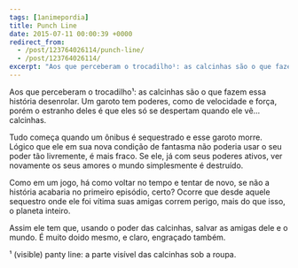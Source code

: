 ```yaml
---
tags: [1animepordia]
title: Punch Line
date: 2015-07-11 00:00:39 +0000
redirect_from:
  - /post/123764026114/punch-line/
  - /post/123764026114/
excerpt: "Aos que perceberam o trocadilho¹: as calcinhas são o que fazem essa história desenrolar. Um garoto tem poderes, como de velocidade e força, porém o estranho deles é que eles só se despertam quando ele vê… calcinhas."
---
```


Aos que perceberam o trocadilho¹: as calcinhas são o que fazem essa
história desenrolar. Um garoto tem poderes, como de velocidade e força,
porém o estranho deles é que eles só se despertam quando ele vê…
calcinhas.

Tudo começa quando um ônibus é sequestrado e esse garoto morre. Lógico
que ele em sua nova condição de fantasma não poderia usar o seu poder
tão livremente, é mais fraco. Se ele, já com seus poderes ativos, ver
novamente os seus amores o mundo simplesmente é destruído.

Como em um jogo, há como voltar no tempo e tentar de novo, se não a
história acabaria no primeiro episódio, certo? Ocorre que desde aquele
sequestro onde ele foi vítima suas amigas correm perigo, mais do que
isso, o planeta inteiro.

Assim ele tem que, usando o poder das calcinhas, salvar as amigas dele e
o mundo. É muito doido mesmo, e claro, engraçado também.

<!-- more -->

¹ (visible) panty line: a parte visível das calcinhas sob a roupa.


